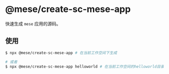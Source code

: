 # @mese/create-sc-mese-app

快速生成 `mese` 应用的源码。

## 使用

```bash
$ npx @mese/create-sc-mese-app # 在当前工作空间下生成

# 或者
$ npx @mese/create-sc-mese-app helloworld # 在当前工作空间的helloworld目录下生成
```
